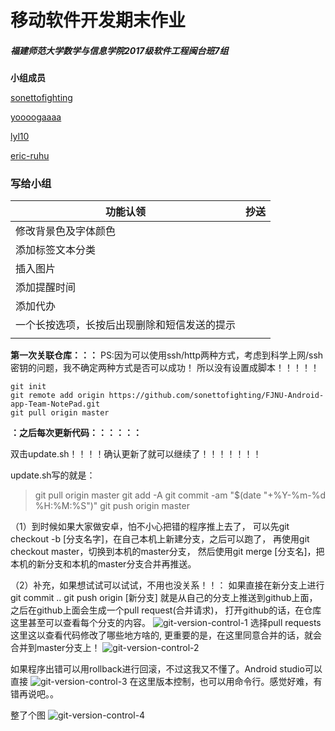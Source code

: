 # 移动软件开发期末作业

##### 福建师范大学数学与信息学院2017级软件工程闽台班7组

**小组成员**

[sonettofighting](https://github.com/sonettofighting/)

[yoooogaaaa](https://github.com/yoooogaaaa/)

[lyl10](https://github.com/lyl10/)

[eric-ruhu](https://github.com/eric-ruhu)

### 写给小组

| 功能认领                                     | **抄送** |
| -------------------------------------------- | -------- |
| 修改背景色及字体颜色                         |          |
| 添加标签文本分类                             |          |
| 插入图片                                     |          |
| 添加提醒时间                                 |          |
| 添加代办                                     |          |
| 一个长按选项，长按后出现删除和短信发送的提示 |          |
|                                              |          |

**第一次关联仓库：：：**
PS:因为可以使用ssh/http两种方式，考虑到科学上网/ssh密钥的问题，我不确定两种方式是否可以成功！
所以没有设置成脚本！！！！！

```shell
git init
git remote add origin https://github.com/sonettofighting/FJNU-Android-app-Team-NotePad.git
git pull origin master
```

**：之后每次更新代码：：：：：：**

双击update.sh！！！！确认更新了就可以继续了！！！！！！！

update.sh写的就是：

> git pull origin master
> git add -A
> git commit -am "$(date "+%Y-%m-%d %H:%M:%S")"
> git push origin master


（1）到时候如果大家做安卓，怕不小心把错的程序推上去了，
可以先git checkout -b [分支名字]，在自己本机上新建分支，之后可以跑了，
再使用git checkout master，切换到本机的master分支，
然后使用git merge [分支名]，把本机的新分支和本机的master分支合并再推送。

（2）补充，如果想试试可以试试，不用也没关系！！：
如果直接在新分支上进行
git commit ..
git push origin [新分支]
就是从自己的分支上推送到github上面，之后在github上面会生成一个pull request(合并请求)，
打开github的话，在仓库这里甚至可以查看每个分支的内容。
![git-version-control-1](https://github.com/sonettofighting/FJNU-Android-app-Team-NotePad/blob/master/images/git-version-control-1.jpg)
选择pull requests这里这以查看代码修改了哪些地方啥的, 
更重要的是，在这里同意合并的话，就会合并到master分支上！
![git-version-control-2](https://github.com/sonettofighting/FJNU-Android-app-Team-NotePad/blob/master/images/git-version-control-2.jpg)


如果程序出错可以用rollback进行回滚，不过这我又不懂了。Android studio可以直接
![git-version-control-3](https://github.com/sonettofighting/FJNU-Android-app-Team-NotePad/blob/master/images/git-version-control-3.jpg)
在这里版本控制，也可以用命令行。感觉好难，有错再说吧。。

整了个图
![git-version-control-4](https://github.com/sonettofighting/FJNU-Android-app-Team-NotePad/blob/master/images/git-version-control-4.jpg)